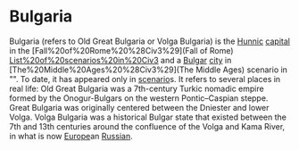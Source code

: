 # Bulgaria

Bulgaria (refers to Old Great Bulgaria or Volga Bulgaria) is the [Hunnic](Hunnic) [capital](capital) in the [Fall%20of%20Rome%20%28Civ3%29](Fall of Rome) [List%20of%20scenarios%20in%20Civ3](scenario) and a [Bulgar](Bulgar) [city](city) in [The%20Middle%20Ages%20%28Civ3%29](The Middle Ages) scenario in "". To date, it has appeared only in [scenario](scenario)s. It refers to several places in real life:
Old Great Bulgaria was a 7th-century Turkic nomadic empire formed by the Onogur-Bulgars on the western Pontic–Caspian steppe. Great Bulgaria was originally centered between the Dniester and lower Volga.
Volga Bulgaria was a historical Bulgar state that existed between the 7th and 13th centuries around the confluence of the Volga and Kama River, in what is now [Europe](Europe)an [Russian](Russia).